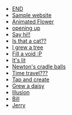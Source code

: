 
<ul>
   <li><a href="https://thesleepyhead.github.io/d1.html" target="_blank">END</a></li>
   <li><a href="https://thesleepyhead.github.io/home.html" target="_blank">Sample website</a></li>
   <li><a href="https://thesleepyhead.github.io/flower.html" target="_blank">Animated Flower</a></li>
   <li><a href="https://thesleepyhead.github.io/d3.html" target="_blank">opening up</a></li>
   <li><a href="https://thesleepyhead.github.io/d4.html" target="_blank">Say hi!!</a></li>
   <li><a href="https://thesleepyhead.github.io/d5.html" target="_blank">Is that a cat??</a></li>
   <li><a href="https://thesleepyhead.github.io/d6.html" target="_blank">I grew a tree</a></li>
   <li><a href="https://thesleepyhead.github.io/d7.html" target="_blank">Fill a void :P</a></li>
   <li><a href="https://thesleepyhead.github.io/candle.html" target="_blank">It's lit</a></li>
   <li><a href="https://thesleepyhead.github.io/balls.html" target="_blank">Newton's cradle balls</a></li>
   <li><a href="https://thesleepyhead.github.io/d8.html" target="_blank">Time travel???</a></li>
   <li><a href="https://thesleepyhead.github.io/game.html" target="_blank">Tap and create</a></li>
   <li><a href="https://thesleepyhead.github.io/daisy.html" target="_blank">Grew a daisy</a></li>
   <li><a href="https://thesleepyhead.github.io/illus.html" target="_blank">Illusion</a></li>
   <li><a href="https://thesleepyhead.github.io/bill.html" target="_blank">Bill</a></li>
   <li><a href="https://thesleepyhead.github.io/jerry.html" target="_blank">Jerry</a></li>
</ul>
